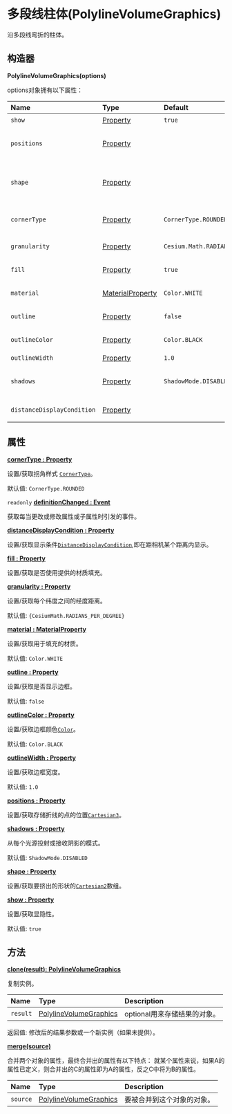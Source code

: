 # 多段线柱体(PolylineVolumeGraphics)

沿多段线弯折的柱体。

## 构造器

**PolylineVolumeGraphics(options)**

options对象拥有以下属性：

| Name                       | Type                                                         | Default                          | Description                                                  |
| :------------------------- | :----------------------------------------------------------- | :------------------------------- | :----------------------------------------------------------- |
| `show`                     | [Property](https://www.vvpstk.com/public/Cesium/Documentation/Property.html) | `true`                           | `optional`显隐性。                                           |
| `positions`                | [Property](https://www.vvpstk.com/public/Cesium/Documentation/Property.html) |                                  | `optional`存储折线的点的位置[`Cartesian3`](https://www.vvpstk.com/public/Cesium/Documentation/Cartesian3.html)数组。 |
| `shape`                    | [Property](https://www.vvpstk.com/public/Cesium/Documentation/Property.html) |                                  | `optional`要挤出的形状的[`Cartesian2`](https://www.vvpstk.com/public/Cesium/Documentation/Cartesian2.html)数组，相当于是对象的切面形状。 |
| `cornerType`               | [Property](https://www.vvpstk.com/public/Cesium/Documentation/Property.html) | `CornerType.ROUNDED`             | `optional`[`CornerType`](https://www.vvpstk.com/public/Cesium/Documentation/CornerType.html) 属性。指定拐角样式的属性。 |
| `granularity`              | [Property](https://www.vvpstk.com/public/Cesium/Documentation/Property.html) | `Cesium.Math.RADIANS_PER_DEGREE` | `optional`指定每个纬度之间的经度距离。                       |
| `fill`                     | [Property](https://www.vvpstk.com/public/Cesium/Documentation/Property.html) | `true`                           | `optional`指定是否使用提供的材质填充。                       |
| `material`                 | [MaterialProperty](https://www.vvpstk.com/public/Cesium/Documentation/MaterialProperty.html) | `Color.WHITE`                    | `optional`用于填充的材质。                                   |
| `outline`                  | [Property](https://www.vvpstk.com/public/Cesium/Documentation/Property.html) | `false`                          | `optional`是否显示边框。                                     |
| `outlineColor`             | [Property](https://www.vvpstk.com/public/Cesium/Documentation/Property.html) | `Color.BLACK`                    | `optional`边框颜色[`Color`](https://www.vvpstk.com/public/Cesium/Documentation/Color.html)。 |
| `outlineWidth`             | [Property](https://www.vvpstk.com/public/Cesium/Documentation/Property.html) | `1.0`                            | `optional`边框宽度。                                         |
| `shadows`                  | [Property](https://www.vvpstk.com/public/Cesium/Documentation/Property.html) | `ShadowMode.DISABLED`            | `optional`从每个光源投射或接收阴影的模式。                   |
| `distanceDisplayCondition` | [Property](https://www.vvpstk.com/public/Cesium/Documentation/Property.html) |                                  | `optional`指定在距相机某个距离内显示。                       |

## 属性

**[cornerType : Property]()**

设置/获取拐角样式 [`CornerType`](https://www.vvpstk.com/public/Cesium/Documentation/CornerType.html)。

默认值: `CornerType.ROUNDED`

`readonly` **[definitionChanged : Event]()**

获取每当更改或修改属性或子属性时引发的事件。

**[distanceDisplayCondition : Property]()**

设置/获取显示条件[`DistanceDisplayCondition`](https://www.vvpstk.com/public/Cesium/Documentation/DistanceDisplayCondition.html),即在距相机某个距离内显示。

**[fill : Property]()**

设置/获取是否使用提供的材质填充。

**[granularity : Property]()**

设置/获取每个纬度之间的经度距离。

默认值: `{CesiumMath.RADIANS_PER_DEGREE}`

**[material : MaterialProperty]()**

设置/获取用于填充的材质。

默认值: `Color.WHITE`

**[outline : Property]()**

设置/获取是否显示边框。

默认值: `false`

**[outlineColor : Property]()**

设置/获取边框颜色[`Color`](https://www.vvpstk.com/public/Cesium/Documentation/Color.html)。

默认值: `Color.BLACK`

**[outlineWidth : Property]()**

设置/获取边框宽度。

默认值: `1.0`

**[positions : Property]()**

设置/获取存储折线的点的位置[`Cartesian3`](https://www.vvpstk.com/public/Cesium/Documentation/Cartesian3.html)。

**[shadows : Property]()**

从每个光源投射或接收阴影的模式。

默认值: `ShadowMode.DISABLED`

**[shape : Property]()**

设置/获取要挤出的形状的[`Cartesian2`](https://www.vvpstk.com/public/Cesium/Documentation/Cartesian2.html)数组。

**[show : Property]()**

设置/获取显隐性。

默认值: `true`

## 方法

**[clone(result): PolylineVolumeGraphics]()**

复制实例。

| Name     | Type                                                         | Description                  |
| :------- | :----------------------------------------------------------- | :--------------------------- |
| `result` | [PolylineVolumeGraphics](https://www.vvpstk.com/public/Cesium/Documentation/PolylineVolumeGraphics.html) | optional用来存储结果的对象。 |

返回值: 修改后的结果参数或一个新实例（如果未提供）。

**[merge(source)]()**

合并两个对象的属性，最终合并出的属性有以下特点： 就某个属性来说，如果A的属性已定义，则合并出的C的属性即为A的属性，反之C中将为B的属性。

| Name     | Type                                                         | Description                |
| :------- | :----------------------------------------------------------- | :------------------------- |
| `source` | [PolylineVolumeGraphics](https://www.vvpstk.com/public/Cesium/Documentation/PolylineVolumeGraphics.html) | 要被合并到这个对象的对象。 |